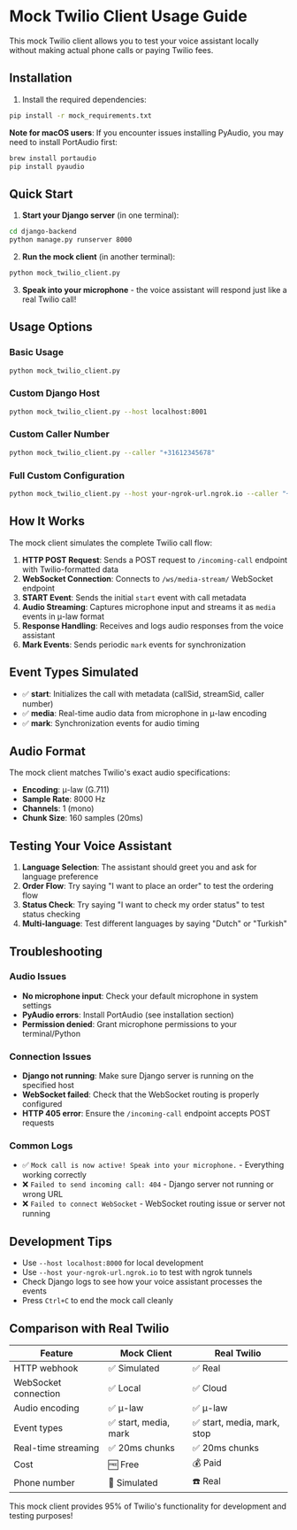 # Mock Twilio Client Usage Guide

This mock Twilio client allows you to test your voice assistant locally without making actual phone calls or paying Twilio fees.

## Installation

1. Install the required dependencies:
```bash
pip install -r mock_requirements.txt
```

**Note for macOS users**: If you encounter issues installing PyAudio, you may need to install PortAudio first:
```bash
brew install portaudio
pip install pyaudio
```

## Quick Start

1. **Start your Django server** (in one terminal):
```bash
cd django-backend
python manage.py runserver 8000
```

2. **Run the mock client** (in another terminal):
```bash
python mock_twilio_client.py
```

3. **Speak into your microphone** - the voice assistant will respond just like a real Twilio call!

## Usage Options

### Basic Usage
```bash
python mock_twilio_client.py
```

### Custom Django Host
```bash
python mock_twilio_client.py --host localhost:8001
```

### Custom Caller Number
```bash
python mock_twilio_client.py --caller "+31612345678"
```

### Full Custom Configuration
```bash
python mock_twilio_client.py --host your-ngrok-url.ngrok.io --caller "+31612345678"
```

## How It Works

The mock client simulates the complete Twilio call flow:

1. **HTTP POST Request**: Sends a POST request to `/incoming-call` endpoint with Twilio-formatted data
2. **WebSocket Connection**: Connects to `/ws/media-stream/` WebSocket endpoint
3. **START Event**: Sends the initial `start` event with call metadata
4. **Audio Streaming**: Captures microphone input and streams it as `media` events in μ-law format
5. **Response Handling**: Receives and logs audio responses from the voice assistant
6. **Mark Events**: Sends periodic `mark` events for synchronization

## Event Types Simulated

- ✅ **start**: Initializes the call with metadata (callSid, streamSid, caller number)
- ✅ **media**: Real-time audio data from microphone in μ-law encoding
- ✅ **mark**: Synchronization events for audio timing

## Audio Format

The mock client matches Twilio's exact audio specifications:
- **Encoding**: μ-law (G.711)
- **Sample Rate**: 8000 Hz
- **Channels**: 1 (mono)
- **Chunk Size**: 160 samples (20ms)

## Testing Your Voice Assistant

1. **Language Selection**: The assistant should greet you and ask for language preference
2. **Order Flow**: Try saying "I want to place an order" to test the ordering flow
3. **Status Check**: Try saying "I want to check my order status" to test status checking
4. **Multi-language**: Test different languages by saying "Dutch" or "Turkish"

## Troubleshooting

### Audio Issues
- **No microphone input**: Check your default microphone in system settings
- **PyAudio errors**: Install PortAudio (see installation section)
- **Permission denied**: Grant microphone permissions to your terminal/Python

### Connection Issues
- **Django not running**: Make sure Django server is running on the specified host
- **WebSocket failed**: Check that the WebSocket routing is properly configured
- **HTTP 405 error**: Ensure the `/incoming-call` endpoint accepts POST requests

### Common Logs
- ✅ `Mock call is now active! Speak into your microphone.` - Everything working correctly
- ❌ `Failed to send incoming call: 404` - Django server not running or wrong URL
- ❌ `Failed to connect WebSocket` - WebSocket routing issue or server not running

## Development Tips

- Use `--host localhost:8000` for local development
- Use `--host your-ngrok-url.ngrok.io` to test with ngrok tunnels
- Check Django logs to see how your voice assistant processes the events
- Press `Ctrl+C` to end the mock call cleanly

## Comparison with Real Twilio

| Feature | Mock Client | Real Twilio |
|---------|-------------|-------------|
| HTTP webhook | ✅ Simulated | ✅ Real |
| WebSocket connection | ✅ Local | ✅ Cloud |
| Audio encoding | ✅ μ-law | ✅ μ-law |
| Event types | ✅ start, media, mark | ✅ start, media, mark, stop |
| Real-time streaming | ✅ 20ms chunks | ✅ 20ms chunks |
| Cost | 🆓 Free | 💰 Paid |
| Phone number | 📱 Simulated | ☎️ Real |

This mock client provides 95% of Twilio's functionality for development and testing purposes!